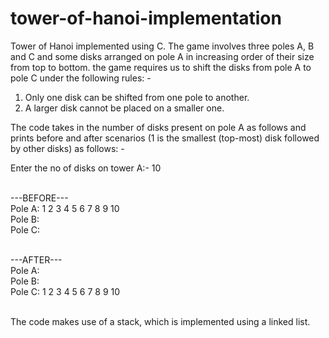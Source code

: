 # tower-of-hanoi-implementation

Tower of Hanoi implemented using C. The game involves three poles A, B and C and some disks arranged on pole A in increasing order of their size from top to bottom. the game requires us to shift the disks from pole A to pole C under the following rules: -

1. Only one disk can be shifted from one pole to another.
2. A larger disk cannot be placed on a smaller one.

The code takes in the number of disks present on pole A as follows and prints before and after scenarios (1 is the smallest (top-most) disk followed by other disks) as follows: -

Enter the no of disks on tower A:- 10</br></br>

---BEFORE---</br>
Pole A: 1 2 3 4 5 6 7 8 9 10 </br>
Pole B: </br>
Pole C: </br></br>

---AFTER---</br>
Pole A: </br>
Pole B: </br>
Pole C: 1 2 3 4 5 6 7 8 9 10</br></br>

The code makes use of a stack, which is implemented using a linked list.

